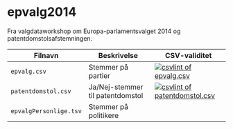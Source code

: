 epvalg2014
==========

Fra valgdataworkshop om Europa-parlamentsvalget 2014 og patentdomstolsafstemningen.

Filnavn | Beskrivelse  | CSV-validitet
--------|--------------|---------------
`epvalg.csv`           | Stemmer på partier | [![csvlint of epvalg.csv][epvalg-badge-img]][epvalg-badge-url]
`patentdomstol.csv`    | Ja/Nej-stemmer til patentdomstol | [![csvlint of patentdomstol.csv][patent-badge-img]][patent-badge-url]
`epvalgPersonlige.tsv` | Stemmer på politikere |


[epvalg-badge-img]: http://csvlint.io/validation/53863574637376031a430400.svg
[epvalg-badge-url]: http://csvlint.io/validation/53863574637376031a430400
[patent-badge-img]: http://csvlint.io/validation/5386357a637376031a440400.svg
[patent-badge-url]: http://csvlint.io/validation/5386357a637376031a440400
